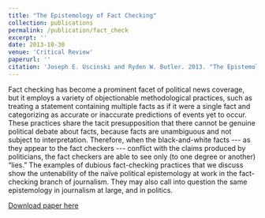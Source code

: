 ```yaml
---
title: "The Epistemology of Fact Checking"
collection: publications
permalink: /publication/fact_check
excerpt: ''
date: 2013-10-30
venue: 'Critical Review'
paperurl: ''
citation: 'Joseph E. Uscinski and Ryden W. Butler. 2013. "The Epistemology of Fact Checking." Critical Review 25(2): 162-180.'
---
```

Fact checking has become a prominent facet of political news coverage, but it employs a variety of objectionable methodological practices, such as treating a statement containing multiple facts as if it were a single fact and categorizing as accurate or inaccurate predictions of events yet to occur. These practices share the tacit presupposition that there cannot be genuine political debate about facts, because facts are unambiguous and not subject to interpretation. Therefore, when the black-and-white facts --- as they appear to the fact checkers --- conflict with the claims produced by politicians, the fact checkers are able to see only (to one degree or another) “lies.” The examples of dubious fact-checking practices that we discuss show the untenability of the naïve political epistemology at work in the fact-checking branch of journalism. They may also call into question the same epistemology in journalism at large, and in politics.

[Download paper here](http://rydenbutler.github.io/files/fact_check.pdf)